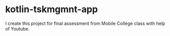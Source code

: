 # kotlin-tskmgmnt-app

I create this project for final assessment from Mobile College class with help of Youtube.
